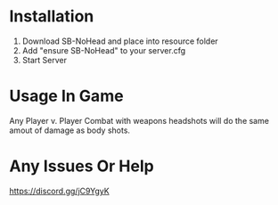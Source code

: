 # Installation

1. Download SB-NoHead and place into resource folder
2. Add "ensure SB-NoHead" to your server.cfg
4. Start Server 

# Usage In Game

Any Player v. Player Combat with weapons headshots will do the same amout of damage as body shots.

# Any Issues Or Help 

https://discord.gg/jC9YgyK
